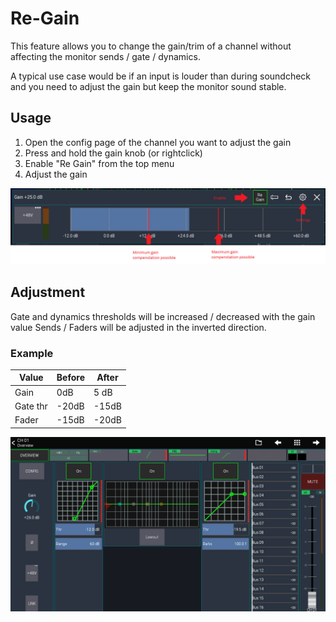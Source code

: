 # Re-Gain
This feature allows you to change the gain/trim of a channel without affecting the monitor sends / gate / dynamics.

A typical use case would be if an input is louder than during soundcheck and you need to adjust the gain but keep the monitor sound stable.

## Usage
1. Open the config page of the channel you want to adjust the gain
2. Press and hold the gain knob (or rightclick)
3. Enable "Re Gain" from the top menu
4. Adjust the gain


![Re-Gain popup](img/regain/overview.png)

## Adjustment
Gate and dynamics thresholds will be increased / decreased with the gain value
Sends / Faders will be adjusted in the inverted direction.

### Example

| Value | Before | After |
| --- | --- | --- |
| Gain | 0dB | 5 dB |
| Gate thr | -20dB | -15dB |
| Fader | -15dB | -20dB |


![Re-Gain example](gif/re-gain.gif)

